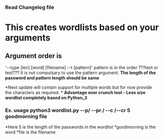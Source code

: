 ### Read Changelog file
# This creates wordlists based on your arguments

## Argument order is 

'--type [len] [word] [filename] --t [pattern]'
pattern is in the order ???text or text???
It is not compulsary to use the pattern argument.
**The length of the password and pattern length should be same**

*Next update will contain support for multiple words but for now provide the characters as required. *
**Advantage over crunch tool - Less size wordlist completely based on Python_3**

### Ex. usage python3 wordlist.py --p/ --pr / --c /--cr 5 goodmorning file
*Here 5 is the length of the passwords in the wordlist
*goodmorning is the word
*file is the filename
